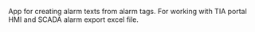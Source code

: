 App for creating alarm texts from alarm tags. For working with TIA portal HMI and SCADA alarm export excel file.